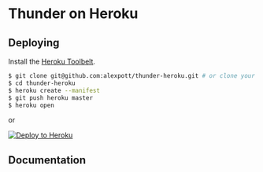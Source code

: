 # Thunder on Heroku

## Deploying

Install the [Heroku Toolbelt](https://toolbelt.heroku.com/).

```sh
$ git clone git@github.com:alexpott/thunder-heroku.git # or clone your own fork
$ cd thunder-heroku
$ heroku create --manifest
$ git push heroku master
$ heroku open
```

or

[![Deploy to Heroku](https://www.herokucdn.com/deploy/button.png)](https://heroku.com/deploy)

## Documentation
